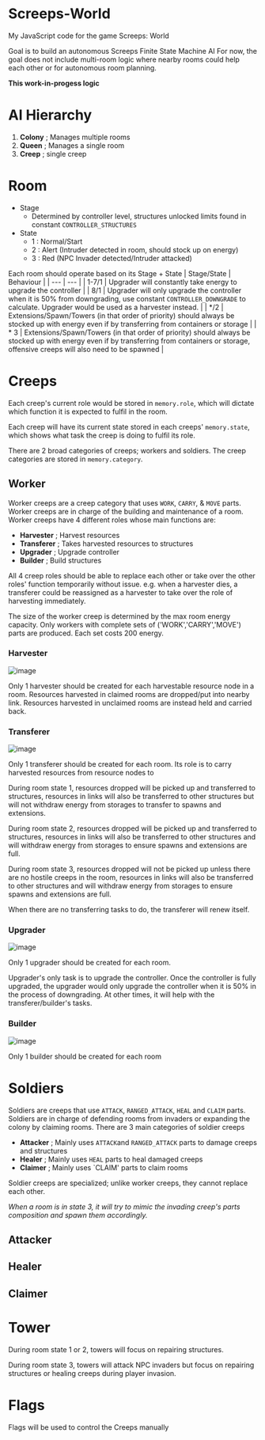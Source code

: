 # Screeps-World
My JavaScript code for the game Screeps: World

Goal is to build an autonomous Screeps Finite State Machine AI
For now, the goal does not include multi-room logic where nearby rooms could help each other or for autonomous room planning.

**This work-in-progess logic**

# AI Hierarchy
1. **Colony** ; Manages multiple rooms
2. **Queen** ; Manages a single room
3. **Creep** ; single creep


# Room
- Stage
  - Determined by controller level, structures unlocked limits found in constant `CONTROLLER_STRUCTURES`
- State
  - 1 : Normal/Start
  - 2 : Alert (Intruder detected in room, should stock up on energy)
  - 3 : Red (NPC Invader detected/Intruder attacked)
 
Each room should operate based on its Stage + State
| Stage/State     | Behaviour |
| ---      | ---       |
| 1-7/1 | Upgrader will constantly take energy to upgrade the controller |
| 8/1 | Upgrader will only upgrade the controller when it is 50% from downgrading, use constant `CONTROLLER_DOWNGRADE` to calculate. Upgrader would be used as a harvester instead. |
| */2 | Extensions/Spawn/Towers (in that order of priority) should always be stocked up with energy even if by transferring from containers or storage |
| * 3 | Extensions/Spawn/Towers (in that order of priority) should always be stocked up with energy even if by transferring from containers or storage, offensive creeps will also need to be spawned |

# Creeps
Each creep's current role would be stored in `memory.role`, which will dictate which function it is expected to fulfil in the room.

Each creep will have its current state stored in each creeps' `memory.state`, which shows what task the creep is doing to fulfil its role.

There are 2 broad categories of creeps; workers and soldiers. The creep categories are stored in `memory.category`.

## Worker
Worker creeps are a creep category that uses `WORK`, `CARRY`, & `MOVE` parts.
Worker creeps are in charge of the building and maintenance of a room.
Worker creeps have 4 different roles whose main functions are:
  - **Harvester** ; Harvest resources
  - **Transferer** ; Takes harvested resources to structures
  - **Upgrader** ; Upgrade controller
  - **Builder** ; Build structures

All 4 creep roles should be able to replace each other or take over the other roles' function temporarily without issue. e.g. when a harvester dies, a transferer could be reassigned as a harvester to take over the role of harvesting immediately.

The size of the worker creep is determined by the max room energy capacity. Only workers with complete sets of ('WORK','CARRY','MOVE') parts are produced. Each set costs 200 energy.

### Harvester
![image](https://github.com/Edtrea/Screeps-World/assets/86367432/817a23ad-4e0e-45ae-a2c6-a7a5ccc1147c)

Only 1 harvester should be created for each harvestable resource node in a room. Resources harvested in claimed rooms are dropped/put into nearby link. Resources harvested in unclaimed rooms are instead held and carried back.

### Transferer
![image](https://github.com/Edtrea/Screeps-World/assets/86367432/cf91b84a-e2a3-4c4d-beca-37b1097fb4bc)

Only 1 transferer should be created for each room. Its role is to carry harvested resources from resource nodes to

During room state 1, resources dropped will be picked up and transferred to structures, resources in links will also be transferred to other structures but will not withdraw energy from storages to transfer to spawns and extensions.

During room state 2, resources dropped will be picked up and transferred to structures, resources in links will also be transferred to other structures and will withdraw energy from storages to ensure spawns and extensions are full.

During room state 3, resources dropped will not be picked up unless there are no hostile creeps in the room, resources in links will also be transferred to other structures and will withdraw energy from storages to ensure spawns and extensions are full.

When there are no transferring tasks to do, the transferer will renew itself.

### Upgrader
![image](https://github.com/Edtrea/Screeps-World/assets/86367432/442b1a67-d1bd-4067-ac81-9f642b68bd8f)

Only 1 upgrader should be created for each room.

Upgrader's only task is to upgrade the controller. Once the controller is fully upgraded, the upgrader would only upgrade the controller when it is 50% in the process of downgrading. At other times, it will help with the transferer/builder's tasks.

### Builder
![image](https://github.com/Edtrea/Screeps-World/assets/86367432/d4bcdc61-eb59-4999-94d7-14d9e6950e0e)

Only 1 builder should be created for each room

# Soldiers
Soldiers are creeps that use `ATTACK`, `RANGED_ATTACK`, `HEAL` and `CLAIM` parts.
Soldiers are in charge of defending rooms from invaders or expanding the colony by claiming rooms.
There are 3 main categories of soldier creeps
  - **Attacker** ; Mainly uses `ATTACK`and `RANGED_ATTACK` parts to damage creeps and structures
  - **Healer** ; Mainly uses `HEAL` parts to heal damaged creeps
  - **Claimer** ; Mainly uses `CLAIM' parts to claim rooms

Soldier creeps are specialized; unlike worker creeps, they cannot replace each other.

*When a room is in state 3, it will try to mimic the invading creep's parts composition and spawn them accordingly.*

## Attacker


## Healer


## Claimer


# Tower
During room state 1 or 2, towers will focus on repairing structures.

During room state 3, towers will attack NPC invaders but focus on repairing structures or healing creeps during player invasion.

# Flags
Flags will be used to control the Creeps manually
